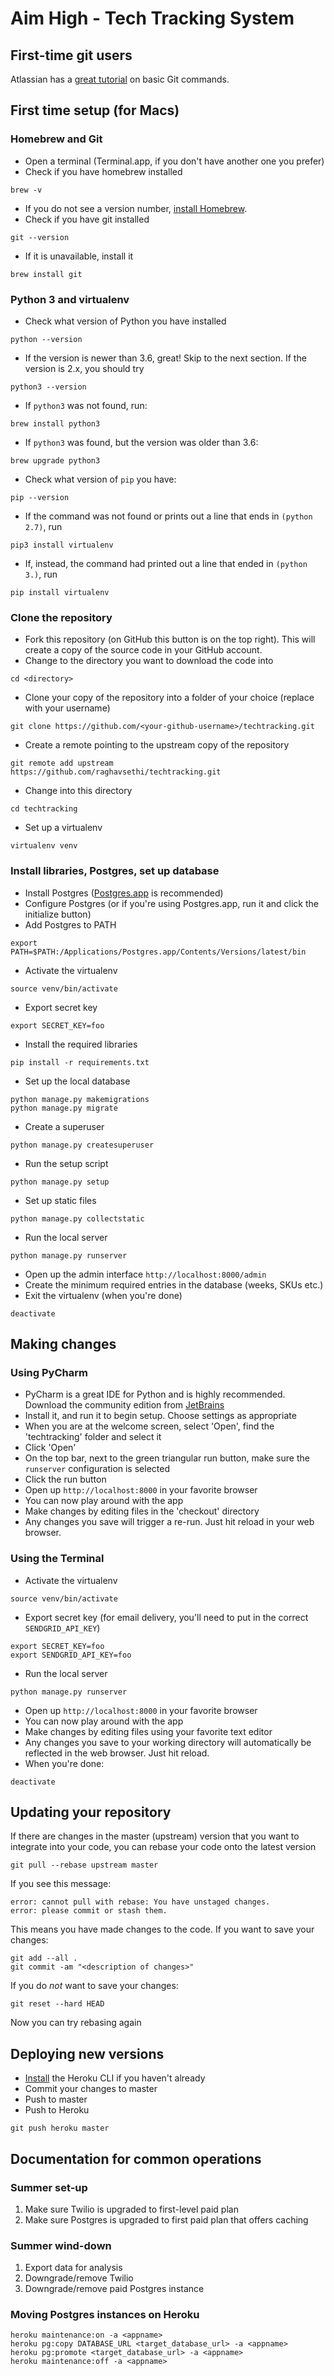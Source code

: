 # Aim High - Tech Tracking System

## First-time git users
Atlassian has a [great tutorial](https://www.atlassian.com/git/tutorials/learn-git-with-bitbucket-cloud) on basic Git commands.

## First time setup (for Macs)

### Homebrew and Git
* Open a terminal (Terminal.app, if you don't have another one you prefer)
* Check if you have homebrew installed
```commandline
brew -v
```
* If you do not see a version number, [install Homebrew](https://brew.sh/).
* Check if you have git installed
```commandline
git --version
```
* If it is unavailable, install it
```commandline
brew install git
```

### Python 3 and virtualenv
* Check what version of Python you have installed
```commandline
python --version
```
* If the version is newer than 3.6, great! Skip to the next section. If the version is 2.x, you should try
```commandline
python3 --version
```
* If `python3` was not found, run:
```commandline
brew install python3
```
* If `python3` was found, but the version was older than 3.6:
```commandline
brew upgrade python3
```
* Check what version of `pip` you have:
```commandline
pip --version
```
* If the command was not found or prints out a line that ends in `(python 2.7)`, run
```commandline
pip3 install virtualenv
```
* If, instead, the command had printed out a line that ended in `(python 3.)`, run
```commandline
pip install virtualenv
```

### Clone the repository

* Fork this repository (on GitHub this button is on the top right). This will create a copy of the source
  code in your GitHub account.
* Change to the directory you want to download the code into
```commandline
cd <directory>
```
* Clone your copy of the repository into a folder of your choice (replace <username> with your username)
```commandline
git clone https://github.com/<your-github-username>/techtracking.git
```
* Create a remote pointing to the upstream copy of the repository
```commandline
git remote add upstream https://github.com/raghavsethi/techtracking.git
```
* Change into this directory
```commandline
cd techtracking
```
* Set up a virtualenv
```commandline
virtualenv venv
```

### Install libraries, Postgres, set up database
* Install Postgres ([Postgres.app](http://postgresapp.com/) is recommended)
* Configure Postgres (or if you're using Postgres.app, run it and click the initialize button)
* Add Postgres to PATH
```commandline
export PATH=$PATH:/Applications/Postgres.app/Contents/Versions/latest/bin
```
* Activate the virtualenv
```commandline
source venv/bin/activate
```
* Export secret key
```commandline
export SECRET_KEY=foo
```
* Install the required libraries
```commandline
pip install -r requirements.txt
```
* Set up the local database
```commandline
python manage.py makemigrations
python manage.py migrate
```
* Create a superuser
```commandline
python manage.py createsuperuser
```
* Run the setup script
```commandline
python manage.py setup
```
* Set up static files
```commandline
python manage.py collectstatic
```
* Run the local server
```commandline
python manage.py runserver
```
* Open up the admin interface `http://localhost:8000/admin`
* Create the minimum required entries in the database (weeks, SKUs etc.)
* Exit the virtualenv (when you're done)
```commandline
deactivate
```

## Making changes

### Using PyCharm
* PyCharm is a great IDE for Python and is highly recommended. Download
  the community edition from [JetBrains](https://www.jetbrains.com/pycharm/)
* Install it, and run it to begin setup. Choose settings as appropriate
* When you are at the welcome screen, select 'Open', find the 'techtracking' folder and select it
* Click 'Open'
* On the top bar, next to the green triangular run button, make sure the `runserver` configuration is selected
* Click the run button
* Open up `http://localhost:8000` in your favorite browser
* You can now play around with the app
* Make changes by editing files in the 'checkout' directory
* Any changes you save will trigger a re-run. Just hit reload in your web browser.

### Using the Terminal
* Activate the virtualenv
```commandline
source venv/bin/activate
```
* Export secret key (for email delivery, you'll need to put in the correct `SENDGRID_API_KEY`)
```commandline
export SECRET_KEY=foo
export SENDGRID_API_KEY=foo
```
* Run the local server
```commandline
python manage.py runserver
```
* Open up `http://localhost:8000` in your favorite browser
* You can now play around with the app
* Make changes by editing files using your favorite text editor
* Any changes you save to your working directory will automatically be reflected
  in the web browser. Just hit reload.
* When you're done:
```commandline
deactivate
```

## Updating your repository

If there are changes in the master (upstream) version that you want to integrate
into your code, you can rebase your code onto the latest version
```commandline
git pull --rebase upstream master
```
If you see this message:
```commandline
error: cannot pull with rebase: You have unstaged changes.
error: please commit or stash them.
```
This means you have made changes to the code. If you want to save your changes:
```commandline
git add --all .
git commit -am "<description of changes>"
```
If you do *not* want to save your changes:
```commandline
git reset --hard HEAD
```
Now you can try rebasing again


## Deploying new versions

* [Install](https://devcenter.heroku.com/articles/heroku-cli) the Heroku CLI if you haven't already
* Commit your changes to master
* Push to master
* Push to Heroku
```commandline
git push heroku master
```

## Documentation for common operations

### Summer set-up
1. Make sure Twilio is upgraded to first-level paid plan
2. Make sure Postgres is upgraded to first paid plan that offers caching

### Summer wind-down
1. Export data for analysis
2. Downgrade/remove Twilio
2. Downgrade/remove paid Postgres instance

### Moving Postgres instances on Heroku

```commandline
heroku maintenance:on -a <appname>
heroku pg:copy DATABASE_URL <target_database_url> -a <appname>
heroku pg:promote <target_database_url> -a <appname>
heroku maintenance:off -a <appname>
```
